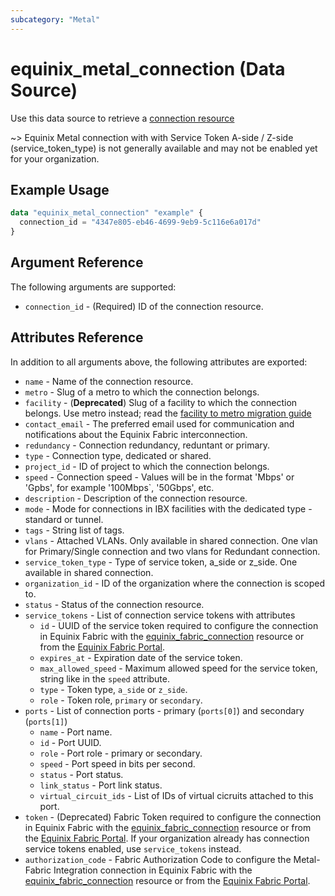```yaml
---
subcategory: "Metal"
---
```


# equinix_metal_connection (Data Source)

Use this data source to retrieve a [connection resource](https://metal.equinix.com/developers/docs/networking/fabric/)

~> Equinix Metal connection with with Service Token A-side / Z-side (service_token_type) is not generally available and may not be enabled yet for your organization.

## Example Usage

```terraform
data "equinix_metal_connection" "example" {
  connection_id = "4347e805-eb46-4699-9eb9-5c116e6a017d"
}
```

## Argument Reference

The following arguments are supported:

* `connection_id` - (Required) ID of the connection resource.

## Attributes Reference

In addition to all arguments above, the following attributes are exported:

* `name` - Name of the connection resource.
* `metro` - Slug of a metro to which the connection belongs.
* `facility` - (**Deprecated**) Slug of a facility to which the connection belongs. Use metro instead; read the [facility to metro migration guide](https://registry.terraform.io/providers/equinix/equinix/latest/docs/guides/migration_guide_facilities_to_metros_devices)
* `contact_email` - The preferred email used for communication and notifications about the Equinix Fabric interconnection.
* `redundancy` - Connection redundancy, reduntant or primary.
* `type` - Connection type, dedicated or shared.
* `project_id` - ID of project to which the connection belongs.
* `speed` - Connection speed - Values will be in the format '<number>Mbps' or '<number>Gpbs', for example '100Mbps`, '50Gbps', etc.
* `description` - Description of the connection resource.
* `mode` - Mode for connections in IBX facilities with the dedicated type - standard or tunnel.
* `tags` - String list of tags.
* `vlans` - Attached VLANs. Only available in shared connection. One vlan for Primary/Single connection and two vlans for Redundant connection.
* `service_token_type` - Type of service token, a_side or z_side. One available in shared connection.
* `organization_id` - ID of the organization where the connection is scoped to.
* `status` - Status of the connection resource.
* `service_tokens` - List of connection service tokens with attributes
  * `id` - UUID of the service token required to configure the connection in Equinix Fabric with the [equinix_fabric_connection](../resources/fabric_connection.md) resource or from the [Equinix Fabric Portal](https://fabric.equinix.com/dashboard).
  * `expires_at` - Expiration date of the service token.
  * `max_allowed_speed` - Maximum allowed speed for the service token, string like in the `speed` attribute.
  * `type` - Token type, `a_side` or `z_side`.
  * `role` - Token role, `primary` or `secondary`.
* `ports` - List of connection ports - primary (`ports[0]`) and secondary (`ports[1]`)
  * `name` - Port name.
  * `id` - Port UUID.
  * `role` - Port role - primary or secondary.
  * `speed` - Port speed in bits per second.
  * `status` - Port status.
  * `link_status` - Port link status.
  * `virtual_circuit_ids` - List of IDs of virtual cicruits attached to this port.
* `token` - (Deprecated) Fabric Token required to configure the connection in Equinix Fabric with the [equinix_fabric_connection](../resources/fabric_connection.md) resource or from the [Equinix Fabric Portal](https://fabric.equinix.com/dashboard). If your organization already has connection service tokens enabled, use `service_tokens` instead.
* `authorization_code` - Fabric Authorization Code to configure the Metal-Fabric Integration connection in Equinix Fabric with the [equinix_fabric_connection](../resources/fabric_connection.md) resource or from the [Equinix Fabric Portal](https://fabric.equinix.com/dashboard).
